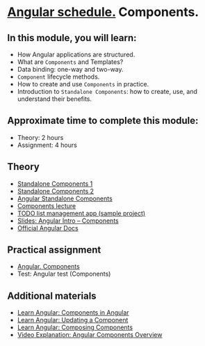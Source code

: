 # [Angular schedule.](../../README.md) Components.

## In this module, you will learn:

- How Angular applications are structured.
- What are `Components` and Templates?
- Data binding: one-way and two-way.
- `Component` lifecycle methods.
- How to create and use `Components` in practice.
- Introduction to `Standalone Components`: how to create, use, and understand their benefits.

## Approximate time to complete this module:

- Theory: 2 hours
- Assignment: 4 hours

## Theory

- [Standalone Components 1](https://www.youtube.com/watch?v=x5PZwb4XurU)
- [Standalone Components 2](https://www.youtube.com/watch?v=NYqjdqBySmY)
- [Angular Standalone Components](https://www.youtube.com/watch?v=v1omt9uVpXk)
- [Components lecture](https://www.youtube.com/watch?v=R0nRX8jD2D0&list=PL1w1q3fL4pmj9k1FrJ3Pe91EPub2_h4jF&index=4)
- [TODO list management app (sample project)](https://github.com/pavelrazuvalau/todo-list-management/tree/ce415c7a0746d8b4f70b8898a6e331d7856f50e9)
- [Slides: Angular Intro – Components](https://slides.com/pavelrazuvalau/angular-intro-components#/3)
- [Official Angular Docs](https://angular.dev/guide/components)

## Practical assignment

- [Angular. Components](https://github.com/rolling-scopes-school/tasks/blob/master/tasks/angular/components-directives-pipes.md)
- Test: Angular test (Components)

## Additional materials

- [Learn Angular: Components in Angular](https://angular.dev/tutorials/learn-angular/1-components-in-angular)
- [Learn Angular: Updating a Component](https://angular.dev/tutorials/learn-angular/2-updating-the-component-class)
- [Learn Angular: Composing Components](https://angular.dev/tutorials/learn-angular/3-composing-components)
- [Video Explanation: Angular Components Overview](https://www.youtube.com/watch?v=23o0evRtrFI)
